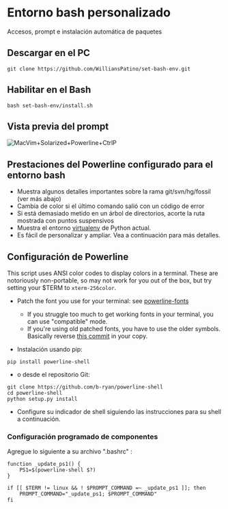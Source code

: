 # Entorno bash personalizado 

Accesos, prompt e instalación automática de paquetes


## Descargar en el PC

    git clone https://github.com/WilliansPatino/set-bash-env.git

##  Habilitar en el Bash

    bash set-bash-env/install.sh



## Vista previa del prompt


![MacVim+Solarized+Powerline+CtrlP](https://raw.github.com/b-ryan/powerline-shell/master/bash-powerline-screenshot.png)

## Prestaciones del Powerline configurado para el entorno bash

- Muestra algunos detalles importantes sobre la rama git/svn/hg/fossil (ver más abajo)
- Cambia de color si el último comando salió con un código de error
- Si está demasiado metido en un árbol de directorios, acorte la ruta mostrada con puntos suspensivos
- Muestra el entorno [virtualenv](http://www.virtualenv.org/)  de Python actual. 
- Es fácil de personalizar y ampliar. Vea a continuación para más detalles.


## Configuración de Powerline

This script uses ANSI color codes to display colors in a terminal. These are
notoriously non-portable, so may not work for you out of the box, but try
setting your $TERM to `xterm-256color`.

- Patch the font you use for your terminal: see
  [powerline-fonts](https://github.com/Lokaltog/powerline-fonts)
  - If you struggle too much to get working fonts in your terminal, you can use
    "compatible" mode.
  - If you're using old patched fonts, you have to use the older symbols.
    Basically reverse [this
    commit](https://github.com/milkbikis/powerline-shell/commit/2a84ecc) in
    your copy.

- Instalación usando pip:

```
pip install powerline-shell
```

- o desde el repositorio Git:

```
git clone https://github.com/b-ryan/powerline-shell
cd powerline-shell
python setup.py install
```

- Configure su indicador de shell siguiendo las instrucciones para su shell a continuación.

### Configuración programado de componentes

Agregue lo siguiente a su archivo  ".bashrc" :

```
function _update_ps1() {
    PS1=$(powerline-shell $?)
}

if [[ $TERM != linux && ! $PROMPT_COMMAND =~ _update_ps1 ]]; then
    PROMPT_COMMAND="_update_ps1; $PROMPT_COMMAND"
fi
```


